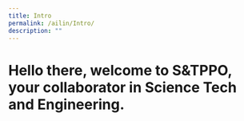 ```yaml
---
title: Intro
permalink: /ailin/Intro/
description: ""
---
```

# Hello there,  welcome to S&TPPO, your collaborator in Science Tech and Engineering.